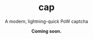 <div align="center">
<h1>cap</h1>
<p>A modern, lightning-quick PoW captcha </p>
<b>Coming soon.</b>
</div>
